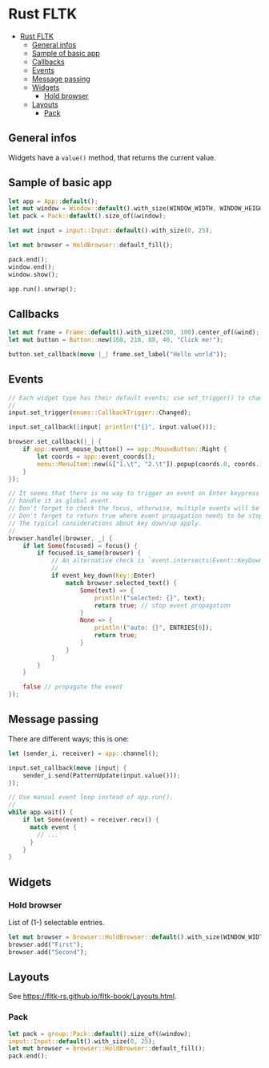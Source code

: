 # Rust FLTK

- [Rust FLTK](#rust-fltk)
  - [General infos](#general-infos)
  - [Sample of basic app](#sample-of-basic-app)
  - [Callbacks](#callbacks)
  - [Events](#events)
  - [Message passing](#message-passing)
  - [Widgets](#widgets)
    - [Hold browser](#hold-browser)
  - [Layouts](#layouts)
    - [Pack](#pack)

## General infos

Widgets have a `value()` method, that returns the current value.

## Sample of basic app

```rs
let app = App::default();
let mut window = Window::default().with_size(WINDOW_WIDTH, WINDOW_HEIGHT);
let pack = Pack::default().size_of(&window);

let mut input = input::Input::default().with_size(0, 25);

let mut browser = HoldBrowser::default_fill();

pack.end();
window.end();
window.show();

app.run().unwrap();
```

## Callbacks

```rs
let mut frame = Frame::default().with_size(200, 100).center_of(&wind);
let mut button = Button::new(160, 210, 80, 40, "Click me!");

button.set_callback(move |_| frame.set_label("Hello world"));
```

## Events

```rs
// Each widget type has their default events; use set_trigger() to change it.
//
input.set_trigger(enums::CallbackTrigger::Changed);

input.set_callback(|input| println!("{}", input.value()));

browser.set_callback(|_| {
    if app::event_mouse_button() == app::MouseButton::Right {
        let coords = app::event_coords();
        menu::MenuItem::new(&["1.\t", "2.\t"]).popup(coords.0, coords.1);
    }
});

// It seems that there is no way to trigger an event on Enter keypress for a browser, so we need to
// handle it as global event.
// Don't forget to check the focus, otherwise, multiple events will be sent (one for each widget, likely).
// Don't forget to return true where event propagation needs to be stopped!
// The typical considerations about key down/up apply.
//
browser.handle(|browser, _| {
    if let Some(focused) = focus() {
        if focused.is_same(browser) {
            // An alternative check is `event.intersects(Event::KeyDown) && event_key() == Key::Enter`
            //
            if event_key_down(Key::Enter)
                match browser.selected_text() {
                    Some(text) => {
                        println!("selected: {}", text);
                        return true; // stop event propagation
                    }
                    None => {
                        println!("auto: {}", ENTRIES[0]);
                        return true;
                    }
                }
            }
        }
    }

    false // propagate the event
});
```

## Message passing

There are different ways; this is one:

```rs
let (sender_i, receiver) = app::channel();

input.set_callback(move |input| {
    sender_i.send(PatternUpdate(input.value()));
});

// Use manual event loop instead of app.run().
//
while app.wait() {
    if let Some(event) = receiver.recv() {
      match event {
        // ...
      }
    }
}
```

## Widgets

### Hold browser

List of (1-) selectable entries.

```rs
let mut browser = browser::HoldBrowser::default().with_size(WINDOW_WIDTH, WINDOW_HEIGHT - 25);
browser.add("First");
browser.add("Second");
```

## Layouts

See https://fltk-rs.github.io/fltk-book/Layouts.html.

### Pack

```rs
let pack = group::Pack::default().size_of(&window);
input::Input::default().with_size(0, 25);
let mut browser = browser::HoldBrowser::default_fill();
pack.end();
```
